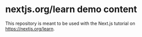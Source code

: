 # nextjs.org/learn demo content

This repository is meant to be used with the Next.js tutorial on https://nextjs.org/learn.

